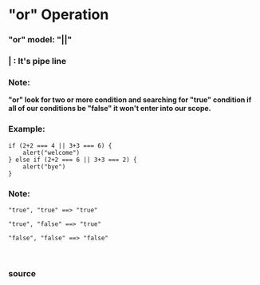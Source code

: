 # "or" Operation 
### "or" model:  "||"

### | : It's pipe line

### Note: 
**"or" look for two or more condition and searching for "true" condition if all of our conditions be "false" it won't enter into our scope.**

### Example:

```
if (2+2 === 4 || 3+3 === 6) {
    alert("welcome")
} else if (2+2 === 6 || 3+3 === 2) {
    alert("bye")
}
```

### Note:

```
"true", "true" ==> "true"

"true", "false" ==> "true"

"false", "false" ==> "false"
```


<br>

### <a href="https://www.w3schools.com/js/js_bitwise.asp" style="text-decoration: none;"> source </a>